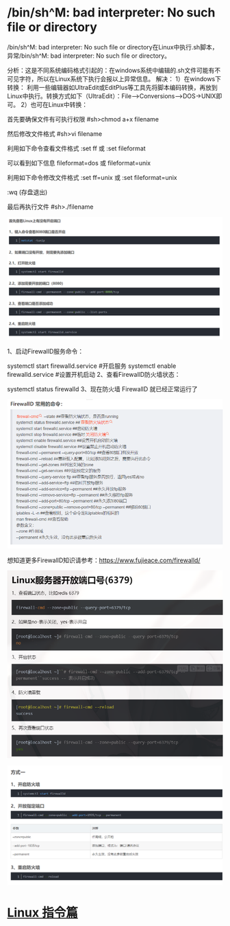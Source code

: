 # /bin/sh^M: bad interpreter: No such file or directory

/bin/sh^M: bad interpreter: No such file or directory在Linux中执行.sh脚本，异常/bin/sh^M: bad interpreter: No such file or directory。 

分析：这是不同系统编码格式引起的：在windows系统中编辑的.sh文件可能有不可见字符，所以在Linux系统下执行会报以上异常信息。 
解决：
1）在windows下转换： 
    利用一些编辑器如UltraEdit或EditPlus等工具先将脚本编码转换，再放到Linux中执行。转换方式如下（UltraEdit）：File-->Conversions-->DOS->UNIX即可。 
2）也可在Linux中转换： 

首先要确保文件有可执行权限 
#sh>chmod a+x filename 

然后修改文件格式 
#sh>vi filename 

利用如下命令查看文件格式 
:set ff 或 :set fileformat 

可以看到如下信息 
fileformat=dos 或 fileformat=unix 

利用如下命令修改文件格式 
:set ff=unix 或 :set fileformat=unix 

:wq (存盘退出) 

最后再执行文件 
#sh>./filename 

![image-20230404163523962](images/image-20230404163523962.png)

1、启动FirewallD服务命令：

systemctl start firewalld.service #开启服务
systemctl enable firewalld.service #设置开机启动
2、查看FirewallD防火墙状态：

systemctl status firewalld
3、现在防火墙 FirewallD 就已经正常运行了



![image-20230404163723850](images/image-20230404163723850.png) 

想知道更多FirewallD知识请参考：https://www.fujieace.com/firewalld/

![image-20230404163752439](images/image-20230404163752439.png)



![image-20230404163817342](images/image-20230404163817342.png) 





# [Linux 指令篇](https://blog.csdn.net/hu1656/article/details/106086041)